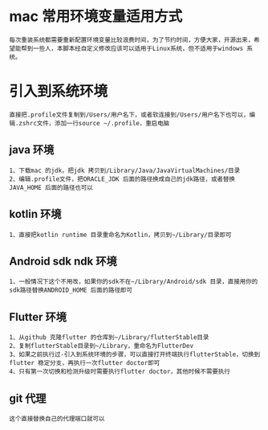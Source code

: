 # mac 常用环境变量适用方式
    每次重装系统都需要重新配置环境变量比较浪费时间，为了节约时间，方便大家，开源出来，希望能帮到一些人，本脚本经自定义修改应该可以适用于Linux系统，但不适用于windows 系统。
# 引入到系统环境
    直接把.profile文件复制到/Users/用户名下，或者软连接到/Users/用户名下也可以，编辑.zshrc文件，添加一行source ~/.profile，重启电脑

## java 环境
    1、下载mac 的jdk，把jdk 拷贝到/Library/Java/JavaVirtualMachines/目录
    2、编辑.profile文件，把ORACLE_JDK 后面的路径换成自己的jdk路径，或者替换JAVA_HOME 后面的路径也可以

## kotlin 环境
    1、直接把kotlin runtime 目录重命名为Kotlin，拷贝到~/Library/目录即可

## Android sdk ndk 环境
    1、一般情况下这个不用改，如果你的sdk不在~/Library/Android/sdk 目录，直接用你的sdk路径替换ANDROID_HOME 后面的路径即可

## Flutter 环境
    1、从github 克隆flutter 的仓库到~/Library/flutterStable目录
    2、复制flutterStable目录到~/Library，重命名为FlutterDev
    3、如果之前执行过-引入到系统环境的步骤，可以直接打开终端执行flutterStable，切换到flutter 稳定分支，再执行一次flutter doctor即可
    4、只有第一次切换和检测升级时需要执行flutter doctor，其他时候不需要执行

## git 代理
    这个直接替换自己的代理端口就可以

